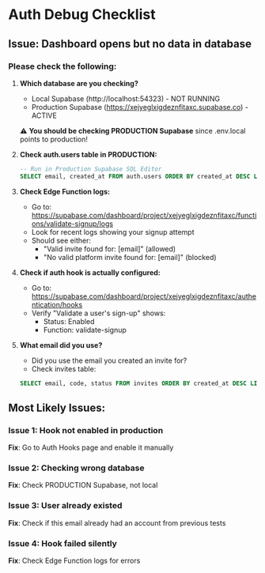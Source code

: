 # Auth Debug Checklist

## Issue: Dashboard opens but no data in database

### Please check the following:

1. **Which database are you checking?**
   - Local Supabase (http://localhost:54323) - NOT RUNNING
   - Production Supabase (https://xejyeglxigdeznfitaxc.supabase.co) - ACTIVE

   ⚠️ **You should be checking PRODUCTION Supabase** since .env.local points to production!

2. **Check auth.users table in PRODUCTION:**
   ```sql
   -- Run in Production Supabase SQL Editor
   SELECT email, created_at FROM auth.users ORDER BY created_at DESC LIMIT 5;
   ```

3. **Check Edge Function logs:**
   - Go to: https://supabase.com/dashboard/project/xejyeglxigdeznfitaxc/functions/validate-signup/logs
   - Look for recent logs showing your signup attempt
   - Should see either:
     - "Valid invite found for: [email]" (allowed)
     - "No valid platform invite found for: [email]" (blocked)

4. **Check if auth hook is actually configured:**
   - Go to: https://supabase.com/dashboard/project/xejyeglxigdeznfitaxc/authentication/hooks
   - Verify "Validate a user's sign-up" shows:
     - Status: Enabled
     - Function: validate-signup

5. **What email did you use?**
   - Did you use the email you created an invite for?
   - Check invites table:
   ```sql
   SELECT email, code, status FROM invites ORDER BY created_at DESC LIMIT 5;
   ```

## Most Likely Issues:

### Issue 1: Hook not enabled in production
**Fix**: Go to Auth Hooks page and enable it manually

### Issue 2: Checking wrong database
**Fix**: Check PRODUCTION Supabase, not local

### Issue 3: User already existed
**Fix**: Check if this email already had an account from previous tests

### Issue 4: Hook failed silently
**Fix**: Check Edge Function logs for errors
